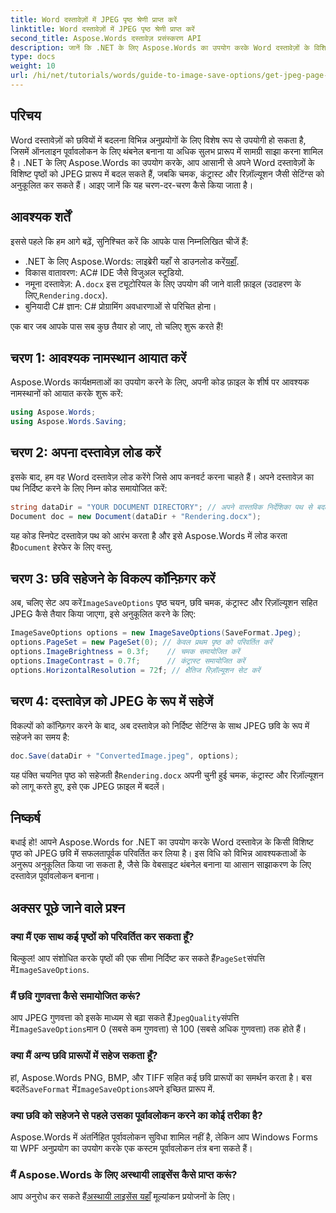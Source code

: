 ```yaml
---
title: Word दस्तावेज़ों में JPEG पृष्ठ श्रेणी प्राप्त करें
linktitle: Word दस्तावेज़ों में JPEG पृष्ठ श्रेणी प्राप्त करें
second_title: Aspose.Words दस्तावेज़ प्रसंस्करण API
description: जानें कि .NET के लिए Aspose.Words का उपयोग करके Word दस्तावेज़ों के विशिष्ट पृष्ठों को आसानी से JPEG छवियों में कैसे परिवर्तित किया जाए। यह व्यापक मार्गदर्शिका आपके दस्तावेज़ को लोड करने और छवि सेटिंग कॉन्फ़िगर करने से लेकर JPEG के रूप में सहेजने तक सब कुछ कवर करती है।
type: docs
weight: 10
url: /hi/net/tutorials/words/guide-to-image-save-options/get-jpeg-page-range-word-document/
---
```

## परिचय

Word दस्तावेज़ों को छवियों में बदलना विभिन्न अनुप्रयोगों के लिए विशेष रूप से उपयोगी हो सकता है, जिसमें ऑनलाइन पूर्वावलोकन के लिए थंबनेल बनाना या अधिक सुलभ प्रारूप में सामग्री साझा करना शामिल है। .NET के लिए Aspose.Words का उपयोग करके, आप आसानी से अपने Word दस्तावेज़ों के विशिष्ट पृष्ठों को JPEG प्रारूप में बदल सकते हैं, जबकि चमक, कंट्रास्ट और रिज़ॉल्यूशन जैसी सेटिंग्स को अनुकूलित कर सकते हैं। आइए जानें कि यह चरण-दर-चरण कैसे किया जाता है।

## आवश्यक शर्तें

इससे पहले कि हम आगे बढ़ें, सुनिश्चित करें कि आपके पास निम्नलिखित चीजें हैं:

-  .NET के लिए Aspose.Words: लाइब्रेरी यहाँ से डाउनलोड करें[यहाँ](https://releases.aspose.com/words/net/).
- विकास वातावरण: AC# IDE जैसे विजुअल स्टूडियो.
-  नमूना दस्तावेज़: A`.docx` इस ट्यूटोरियल के लिए उपयोग की जाने वाली फ़ाइल (उदाहरण के लिए,`Rendering.docx`).
- बुनियादी C# ज्ञान: C# प्रोग्रामिंग अवधारणाओं से परिचित होना।

एक बार जब आपके पास सब कुछ तैयार हो जाए, तो चलिए शुरू करते हैं!

## चरण 1: आवश्यक नामस्थान आयात करें

Aspose.Words कार्यक्षमताओं का उपयोग करने के लिए, अपनी कोड फ़ाइल के शीर्ष पर आवश्यक नामस्थानों को आयात करके शुरू करें:

```csharp
using Aspose.Words;
using Aspose.Words.Saving;
```

## चरण 2: अपना दस्तावेज़ लोड करें

इसके बाद, हम वह Word दस्तावेज़ लोड करेंगे जिसे आप कनवर्ट करना चाहते हैं। अपने दस्तावेज़ का पथ निर्दिष्ट करने के लिए निम्न कोड समायोजित करें:

```csharp
string dataDir = "YOUR DOCUMENT DIRECTORY"; // अपने वास्तविक निर्देशिका पथ से बदलें
Document doc = new Document(dataDir + "Rendering.docx");
```

यह कोड स्निपेट दस्तावेज़ पथ को आरंभ करता है और इसे Aspose.Words में लोड करता है`Document` हेरफेर के लिए वस्तु.

## चरण 3: छवि सहेजने के विकल्प कॉन्फ़िगर करें

 अब, चलिए सेट अप करें`ImageSaveOptions` पृष्ठ चयन, छवि चमक, कंट्रास्ट और रिज़ॉल्यूशन सहित JPEG कैसे तैयार किया जाएगा, इसे अनुकूलित करने के लिए:

```csharp
ImageSaveOptions options = new ImageSaveOptions(SaveFormat.Jpeg);
options.PageSet = new PageSet(0); // केवल प्रथम पृष्ठ को परिवर्तित करें
options.ImageBrightness = 0.3f;    // चमक समायोजित करें
options.ImageContrast = 0.7f;      // कंट्रास्ट समायोजित करें
options.HorizontalResolution = 72f; // क्षैतिज रिज़ॉल्यूशन सेट करें
```

## चरण 4: दस्तावेज़ को JPEG के रूप में सहेजें

विकल्पों को कॉन्फ़िगर करने के बाद, अब दस्तावेज़ को निर्दिष्ट सेटिंग्स के साथ JPEG छवि के रूप में सहेजने का समय है:

```csharp
doc.Save(dataDir + "ConvertedImage.jpeg", options);
```

 यह पंक्ति चयनित पृष्ठ को सहेजती है`Rendering.docx` अपनी चुनी हुई चमक, कंट्रास्ट और रिज़ॉल्यूशन को लागू करते हुए, इसे एक JPEG फ़ाइल में बदलें।

## निष्कर्ष

बधाई हो! आपने Aspose.Words for .NET का उपयोग करके Word दस्तावेज़ के किसी विशिष्ट पृष्ठ को JPEG छवि में सफलतापूर्वक परिवर्तित कर लिया है। इस विधि को विभिन्न आवश्यकताओं के अनुरूप अनुकूलित किया जा सकता है, जैसे कि वेबसाइट थंबनेल बनाना या आसान साझाकरण के लिए दस्तावेज़ पूर्वावलोकन बनाना।

## अक्सर पूछे जाने वाले प्रश्न

### क्या मैं एक साथ कई पृष्ठों को परिवर्तित कर सकता हूँ?  
 बिल्कुल! आप संशोधित करके पृष्ठों की एक सीमा निर्दिष्ट कर सकते हैं`PageSet`संपत्ति में`ImageSaveOptions`.

### मैं छवि गुणवत्ता कैसे समायोजित करूं?  
 आप JPEG गुणवत्ता को इसके माध्यम से बढ़ा सकते हैं`JpegQuality`संपत्ति में`ImageSaveOptions`मान 0 (सबसे कम गुणवत्ता) से 100 (सबसे अधिक गुणवत्ता) तक होते हैं।

### क्या मैं अन्य छवि प्रारूपों में सहेज सकता हूँ?  
 हां, Aspose.Words PNG, BMP, और TIFF सहित कई छवि प्रारूपों का समर्थन करता है। बस बदलें`SaveFormat` में`ImageSaveOptions`अपने इच्छित प्रारूप में.

### क्या छवि को सहेजने से पहले उसका पूर्वावलोकन करने का कोई तरीका है?  
Aspose.Words में अंतर्निहित पूर्वावलोकन सुविधा शामिल नहीं है, लेकिन आप Windows Forms या WPF अनुप्रयोग का उपयोग करके एक कस्टम पूर्वावलोकन तंत्र बना सकते हैं।

### मैं Aspose.Words के लिए अस्थायी लाइसेंस कैसे प्राप्त करूं?  
 आप अनुरोध कर सकते हैं[अस्थायी लाइसेंस यहाँ](https://purchase.aspose.com/temporary-license/) मूल्यांकन प्रयोजनों के लिए।